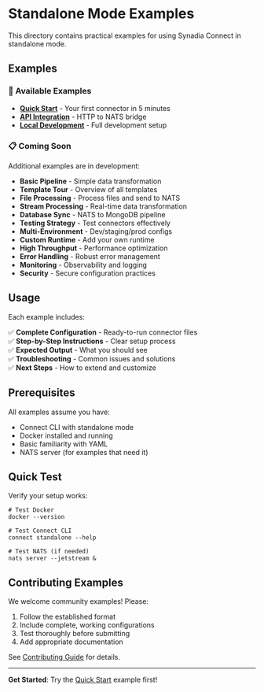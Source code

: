 # Standalone Mode Examples

This directory contains practical examples for using Synadia Connect in standalone mode.

## Examples

### 🚀 Available Examples
- [**Quick Start**](./quick-start.md) - Your first connector in 5 minutes
- [**API Integration**](./api-integration.md) - HTTP to NATS bridge
- [**Local Development**](./local-development.md) - Full development setup

### 📋 Coming Soon
Additional examples are in development:
- **Basic Pipeline** - Simple data transformation
- **Template Tour** - Overview of all templates
- **File Processing** - Process files and send to NATS
- **Stream Processing** - Real-time data transformation
- **Database Sync** - NATS to MongoDB pipeline
- **Testing Strategy** - Test connectors effectively
- **Multi-Environment** - Dev/staging/prod configs
- **Custom Runtime** - Add your own runtime
- **High Throughput** - Performance optimization
- **Error Handling** - Robust error management
- **Monitoring** - Observability and logging
- **Security** - Secure configuration practices

## Usage

Each example includes:

✅ **Complete Configuration** - Ready-to-run connector files  
✅ **Step-by-Step Instructions** - Clear setup process  
✅ **Expected Output** - What you should see  
✅ **Troubleshooting** - Common issues and solutions  
✅ **Next Steps** - How to extend and customize

## Prerequisites

All examples assume you have:

- Connect CLI with standalone mode
- Docker installed and running  
- Basic familiarity with YAML
- NATS server (for examples that need it)

## Quick Test

Verify your setup works:

```shell
# Test Docker
docker --version

# Test Connect CLI  
connect standalone --help

# Test NATS (if needed)
nats server --jetstream &
```

## Contributing Examples

We welcome community examples! Please:

1. Follow the established format
2. Include complete, working configurations
3. Test thoroughly before submitting
4. Add appropriate documentation

See [Contributing Guide](../../CONTRIBUTING.md) for details.

---

**Get Started**: Try the [Quick Start](./quick-start.md) example first!